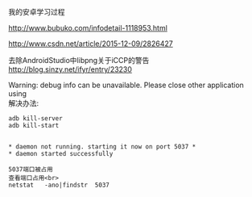 我的安卓学习过程

http://www.bubuko.com/infodetail-1118953.html

http://www.csdn.net/article/2015-12-09/2826427

去除AndroidStudio中libpng关于iCCP的警告
http://blog.sinzy.net/ifyr/entry/23230



Warning: debug info can be unavailable. Please close other application using<br>
解决办法:<br>
```
adb kill-server
adb kill-start


* daemon not running. starting it now on port 5037 *
* daemon started successfully 

5037端口被占用
查看端口占用<br>
netstat   -ano|findstr  5037
 

```